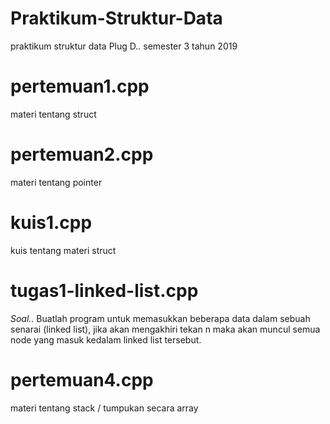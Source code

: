 # Praktikum-Struktur-Data
praktikum struktur data Plug D.. semester 3 tahun 2019

# pertemuan1.cpp
materi tentang struct

# pertemuan2.cpp
materi tentang pointer

# kuis1.cpp
kuis tentang materi struct

# tugas1-linked-list.cpp
*Soal..*
Buatlah program untuk memasukkan beberapa data dalam sebuah senarai (linked list), jika akan mengakhiri tekan n maka akan muncul semua node yang masuk kedalam linked list tersebut.

# pertemuan4.cpp
materi tentang stack / tumpukan secara array
